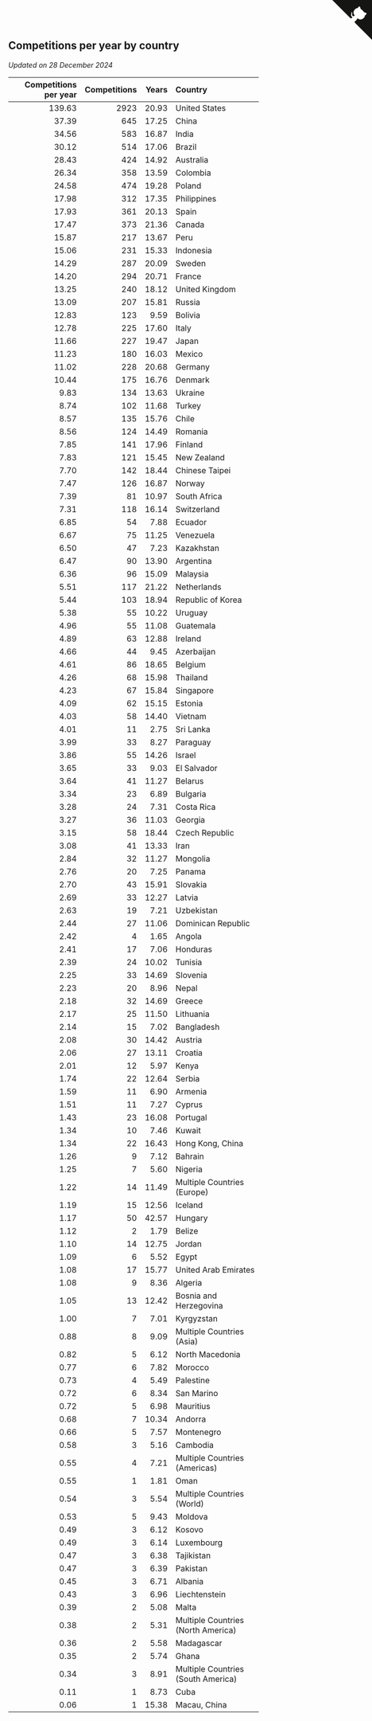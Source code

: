## Competitions per year by country

*Updated on 28 December 2024*

| Competitions per year | Competitions | Years | Country |
| ---: | ---: | ---: | :--- |
| 139.63 | 2923 | 20.93 | United States |
| 37.39 | 645 | 17.25 | China |
| 34.56 | 583 | 16.87 | India |
| 30.12 | 514 | 17.06 | Brazil |
| 28.43 | 424 | 14.92 | Australia |
| 26.34 | 358 | 13.59 | Colombia |
| 24.58 | 474 | 19.28 | Poland |
| 17.98 | 312 | 17.35 | Philippines |
| 17.93 | 361 | 20.13 | Spain |
| 17.47 | 373 | 21.36 | Canada |
| 15.87 | 217 | 13.67 | Peru |
| 15.06 | 231 | 15.33 | Indonesia |
| 14.29 | 287 | 20.09 | Sweden |
| 14.20 | 294 | 20.71 | France |
| 13.25 | 240 | 18.12 | United Kingdom |
| 13.09 | 207 | 15.81 | Russia |
| 12.83 | 123 | 9.59 | Bolivia |
| 12.78 | 225 | 17.60 | Italy |
| 11.66 | 227 | 19.47 | Japan |
| 11.23 | 180 | 16.03 | Mexico |
| 11.02 | 228 | 20.68 | Germany |
| 10.44 | 175 | 16.76 | Denmark |
| 9.83 | 134 | 13.63 | Ukraine |
| 8.74 | 102 | 11.68 | Turkey |
| 8.57 | 135 | 15.76 | Chile |
| 8.56 | 124 | 14.49 | Romania |
| 7.85 | 141 | 17.96 | Finland |
| 7.83 | 121 | 15.45 | New Zealand |
| 7.70 | 142 | 18.44 | Chinese Taipei |
| 7.47 | 126 | 16.87 | Norway |
| 7.39 | 81 | 10.97 | South Africa |
| 7.31 | 118 | 16.14 | Switzerland |
| 6.85 | 54 | 7.88 | Ecuador |
| 6.67 | 75 | 11.25 | Venezuela |
| 6.50 | 47 | 7.23 | Kazakhstan |
| 6.47 | 90 | 13.90 | Argentina |
| 6.36 | 96 | 15.09 | Malaysia |
| 5.51 | 117 | 21.22 | Netherlands |
| 5.44 | 103 | 18.94 | Republic of Korea |
| 5.38 | 55 | 10.22 | Uruguay |
| 4.96 | 55 | 11.08 | Guatemala |
| 4.89 | 63 | 12.88 | Ireland |
| 4.66 | 44 | 9.45 | Azerbaijan |
| 4.61 | 86 | 18.65 | Belgium |
| 4.26 | 68 | 15.98 | Thailand |
| 4.23 | 67 | 15.84 | Singapore |
| 4.09 | 62 | 15.15 | Estonia |
| 4.03 | 58 | 14.40 | Vietnam |
| 4.01 | 11 | 2.75 | Sri Lanka |
| 3.99 | 33 | 8.27 | Paraguay |
| 3.86 | 55 | 14.26 | Israel |
| 3.65 | 33 | 9.03 | El Salvador |
| 3.64 | 41 | 11.27 | Belarus |
| 3.34 | 23 | 6.89 | Bulgaria |
| 3.28 | 24 | 7.31 | Costa Rica |
| 3.27 | 36 | 11.03 | Georgia |
| 3.15 | 58 | 18.44 | Czech Republic |
| 3.08 | 41 | 13.33 | Iran |
| 2.84 | 32 | 11.27 | Mongolia |
| 2.76 | 20 | 7.25 | Panama |
| 2.70 | 43 | 15.91 | Slovakia |
| 2.69 | 33 | 12.27 | Latvia |
| 2.63 | 19 | 7.21 | Uzbekistan |
| 2.44 | 27 | 11.06 | Dominican Republic |
| 2.42 | 4 | 1.65 | Angola |
| 2.41 | 17 | 7.06 | Honduras |
| 2.39 | 24 | 10.02 | Tunisia |
| 2.25 | 33 | 14.69 | Slovenia |
| 2.23 | 20 | 8.96 | Nepal |
| 2.18 | 32 | 14.69 | Greece |
| 2.17 | 25 | 11.50 | Lithuania |
| 2.14 | 15 | 7.02 | Bangladesh |
| 2.08 | 30 | 14.42 | Austria |
| 2.06 | 27 | 13.11 | Croatia |
| 2.01 | 12 | 5.97 | Kenya |
| 1.74 | 22 | 12.64 | Serbia |
| 1.59 | 11 | 6.90 | Armenia |
| 1.51 | 11 | 7.27 | Cyprus |
| 1.43 | 23 | 16.08 | Portugal |
| 1.34 | 10 | 7.46 | Kuwait |
| 1.34 | 22 | 16.43 | Hong Kong, China |
| 1.26 | 9 | 7.12 | Bahrain |
| 1.25 | 7 | 5.60 | Nigeria |
| 1.22 | 14 | 11.49 | Multiple Countries (Europe) |
| 1.19 | 15 | 12.56 | Iceland |
| 1.17 | 50 | 42.57 | Hungary |
| 1.12 | 2 | 1.79 | Belize |
| 1.10 | 14 | 12.75 | Jordan |
| 1.09 | 6 | 5.52 | Egypt |
| 1.08 | 17 | 15.77 | United Arab Emirates |
| 1.08 | 9 | 8.36 | Algeria |
| 1.05 | 13 | 12.42 | Bosnia and Herzegovina |
| 1.00 | 7 | 7.01 | Kyrgyzstan |
| 0.88 | 8 | 9.09 | Multiple Countries (Asia) |
| 0.82 | 5 | 6.12 | North Macedonia |
| 0.77 | 6 | 7.82 | Morocco |
| 0.73 | 4 | 5.49 | Palestine |
| 0.72 | 6 | 8.34 | San Marino |
| 0.72 | 5 | 6.98 | Mauritius |
| 0.68 | 7 | 10.34 | Andorra |
| 0.66 | 5 | 7.57 | Montenegro |
| 0.58 | 3 | 5.16 | Cambodia |
| 0.55 | 4 | 7.21 | Multiple Countries (Americas) |
| 0.55 | 1 | 1.81 | Oman |
| 0.54 | 3 | 5.54 | Multiple Countries (World) |
| 0.53 | 5 | 9.43 | Moldova |
| 0.49 | 3 | 6.12 | Kosovo |
| 0.49 | 3 | 6.14 | Luxembourg |
| 0.47 | 3 | 6.38 | Tajikistan |
| 0.47 | 3 | 6.39 | Pakistan |
| 0.45 | 3 | 6.71 | Albania |
| 0.43 | 3 | 6.96 | Liechtenstein |
| 0.39 | 2 | 5.08 | Malta |
| 0.38 | 2 | 5.31 | Multiple Countries (North America) |
| 0.36 | 2 | 5.58 | Madagascar |
| 0.35 | 2 | 5.74 | Ghana |
| 0.34 | 3 | 8.91 | Multiple Countries (South America) |
| 0.11 | 1 | 8.73 | Cuba |
| 0.06 | 1 | 15.38 | Macau, China |


<a href="https://github.com/jonatanklosko/wca_statistics" class="github-corner" aria-label="View source on Github"><svg width="80" height="80" viewBox="0 0 250 250" style="fill:#151513; color:#fff; position: absolute; top: 0; border: 0; right: 0;" aria-hidden="true"><path d="M0,0 L115,115 L130,115 L142,142 L250,250 L250,0 Z"></path><path d="M128.3,109.0 C113.8,99.7 119.0,89.6 119.0,89.6 C122.0,82.7 120.5,78.6 120.5,78.6 C119.2,72.0 123.4,76.3 123.4,76.3 C127.3,80.9 125.5,87.3 125.5,87.3 C122.9,97.6 130.6,101.9 134.4,103.2" fill="currentColor" style="transform-origin: 130px 106px;" class="octo-arm"></path><path d="M115.0,115.0 C114.9,115.1 118.7,116.5 119.8,115.4 L133.7,101.6 C136.9,99.2 139.9,98.4 142.2,98.6 C133.8,88.0 127.5,74.4 143.8,58.0 C148.5,53.4 154.0,51.2 159.7,51.0 C160.3,49.4 163.2,43.6 171.4,40.1 C171.4,40.1 176.1,42.5 178.8,56.2 C183.1,58.6 187.2,61.8 190.9,65.4 C194.5,69.0 197.7,73.2 200.1,77.6 C213.8,80.2 216.3,84.9 216.3,84.9 C212.7,93.1 206.9,96.0 205.4,96.6 C205.1,102.4 203.0,107.8 198.3,112.5 C181.9,128.9 168.3,122.5 157.7,114.1 C157.9,116.9 156.7,120.9 152.7,124.9 L141.0,136.5 C139.8,137.7 141.6,141.9 141.8,141.8 Z" fill="currentColor" class="octo-body"></path></svg></a><style>.github-corner:hover .octo-arm{animation:octocat-wave 560ms ease-in-out}@keyframes octocat-wave{0%,100%{transform:rotate(0)}20%,60%{transform:rotate(-25deg)}40%,80%{transform:rotate(10deg)}}@media (max-width:500px){.github-corner:hover .octo-arm{animation:none}.github-corner .octo-arm{animation:octocat-wave 560ms ease-in-out}}</style>

